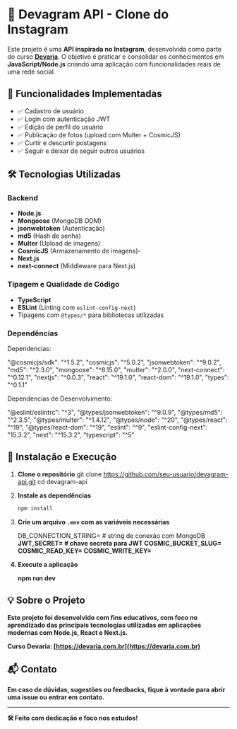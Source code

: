# 📸 Devagram API - Clone do Instagram

Este projeto é uma **API inspirada no Instagram**, desenvolvida como parte do curso **[Devaria](https://devaria.com.br/)**. O objetivo é praticar e consolidar os conhecimentos em **JavaScript/Node.js** criando uma aplicação com funcionalidades reais de uma rede social.

## 🚀 Funcionalidades Implementadas

- ✅ Cadastro de usuário  
- ✅ Login com autenticação JWT  
- ✅ Edição de perfil do usuário  
- ✅ Publicação de fotos (upload com Multer + CosmicJS)  
- ✅ Curtir e descurtir postagens  
- ✅ Seguir e deixar de seguir outros usuários  

## 🛠️ Tecnologias Utilizadas

### Backend
- **Node.js**  
- **Mongoose** (MongoDB ODM)  
- **jsonwebtoken** (Autenticação)  
- **md5** (Hash de senha)  
- **Multer** (Upload de imagens)  
- **CosmicJS** (Armazenamento de imagens)- 
- **Next.js**  
- **next-connect** (Middleware para Next.js)

### Tipagem e Qualidade de Código
- **TypeScript**  
- **ESLint** (Linting com `eslint-config-next`)  
- Tipagens com `@types/*` para bibliotecas utilizadas

### Dependências


Dependencias:

  "@cosmicjs/sdk": "^1.5.2",
  "cosmicjs": "^5.0.2",
  "jsonwebtoken": "^9.0.2",
  "md5": "^2.3.0",
  "mongoose": "^8.15.0",
  "multer": "^2.0.0",
  "next-connect": "^0.12.1",
  "nextjs": "^0.0.3",
  "react": "^19.1.0",
  "react-dom": "^19.1.0",
  "types": "^0.1.1"

Dependencias de Desenvolvimento:

  "@eslint/eslintrc": "^3",
  "@types/jsonwebtoken": "^9.0.9",
  "@types/md5": "^2.3.5",
  "@types/multer": "^1.4.12",
  "@types/node": "^20",
  "@types/react": "^19",
  "@types/react-dom": "^19",
  "eslint": "^9",
  "eslint-config-next": "15.3.2",
  "next": "^15.3.2",
  "typescript": "^5"



## 🧩 Instalação e Execução

1. **Clone o repositório**
   git clone https://github.com/seu-usuario/devagram-api.git
   cd devagram-api
   

2. **Instale as dependências**
   ```bash
   npm install
   ```

3. **Crie um arquivo `.env` com as variáveis necessárias**
   
   DB_CONNECTION_STRING= # string de conexão com MongoDB
   <b>  
   JWT_SECRET= # chave secreta para JWT
   <b>
   COSMIC_BUCKET_SLUG=
   <b>
   COSMIC_READ_KEY=
   <b>
   COSMIC_WRITE_KEY=
   

5. **Execute a aplicação**
  
   npm run dev   




## 💡 Sobre o Projeto

Este projeto foi desenvolvido com fins educativos, com foco no aprendizado das principais tecnologias utilizadas em aplicações modernas com Node.js, React e Next.js.

**Curso Devaria:** [https://devaria.com.br](https://devaria.com.br)

## 📬 Contato

Em caso de dúvidas, sugestões ou feedbacks, fique à vontade para abrir uma issue ou entrar em contato.

---

🛠️ **Feito com dedicação e foco nos estudos!**
